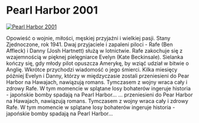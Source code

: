 Pearl Harbor 2001 
=============
[![Pearl Harbor 2001 ](http://vidos.pl/images/player.gif)](http://vidos.pl/pearl-harbor-2001)

 Opowieść o wojnie, miłości, męskiej przyjaźni i wielkiej pasji. Stany Zjednoczone, rok 1941. Dwaj przyjaciele i zapaleni piloci - Rafe (Ben Affleck) i Danny (Josh Hartnett) służą w lotnictwie. Rafe zakochuje się z wzajemnością w pięknej pielęgniarce Evelyn (Kate Beckinsale). Sielanka kończy się, gdy młody pilot opuszcza Amerykę, by wziąć udział w bitwie o Anglię. Wkrótce przychodzi wiadomość o jego śmierci. Kilka miesięcy później Evelyn i Danny, którzy w międzyczasie zostali przeniesieni do Pear Harbor na Hawajach, nawiązują romans. Tymczasem z wojny wraca cały i zdrowy Rafe. W tym momencie w splątane losy bohaterów ingeruje historia - japońskie bomby spadają na Pearl Harbor...  ... przeniesieni do Pear Harbor na Hawajach, nawiązują romans. Tymczasem z wojny wraca cały i zdrowy Rafe. W tym momencie w splątane losy bohaterów ingeruje historia - japońskie bomby spadają na Pearl Harbor...

